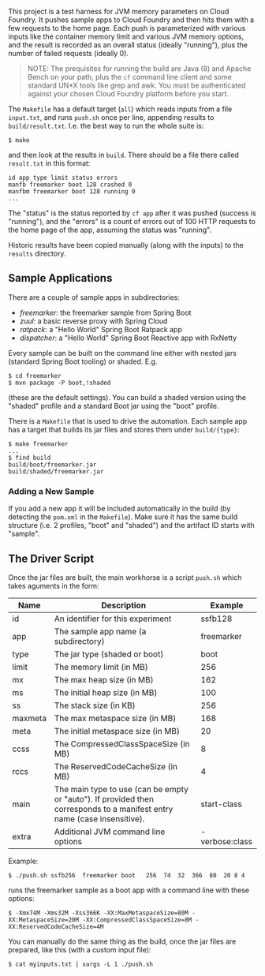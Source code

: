 This project is a test harness for JVM memory parameters on Cloud
Foundry. It pushes sample apps to Cloud Foundry and then hits them
with a few requests to the home page. Each push is parameterized with
various inputs like the container memory limit and various JVM memory
options, and the result is recorded as an overall status (ideally
"running"), plus the number of failed requests (ideally 0).

> NOTE: The prequisites for running the build are Java (8) and Apache
> Bench on your path, plus the `cf` command line client and some
> standard UN*X tools like grep and awk. You must be authenticated
> against your chosen Cloud Foundry platform before you start.

The `Makefile` has a default target (`all`) which reads inputs from a
file `input.txt`, and runs `push.sh` once per line, appending results
to `build/result.txt`. I.e. the best way to run the whole suite is:

```
$ make
```

and then look at the results in `build`. There should be a file there
called `result.txt` in this format:

```
id app type limit status errors
manfb freemarker boot 128 crashed 0
manfbm freemarker boot 128 running 0
...
```

The "status" is the status reported by `cf app` after it was pushed
(success is "running"), and the "errors" is a count of errors out of
100 HTTP requests to the home page of the app, assuming the status was
"running".

Historic results have been copied manually (along with the inputs) to
the `results` directory.

## Sample Applications

There are a couple of sample apps in subdirectories:

* *freemarker*: the freemarker sample from Spring Boot
* *zuul*: a basic reverse proxy with Spring Cloud
* *ratpack*: a "Hello World" Spring Boot Ratpack app
* *dispatcher*: a "Hello World" Spring Boot Reactive app with RxNetty

Every sample can be built on the command line either with nested jars
(standard Spring Boot tooling) or shaded. E.g.

```
$ cd freemarker
$ mvn package -P boot,!shaded
```

(these are the default settings). You can build a shaded version using
the "shaded" profile and a standard Boot jar using the "boot" profile.

There is a `Makefile` that is used to drive the automation. Each
sample app has a target that builds its jar files and stores them
under `build/{type}`:

```
$ make freemarker
...
$ find build
build/boot/freemarker.jar
build/shaded/freemarker.jar
```

### Adding a New Sample

If you add a new app it will be included automatically in the build
(by detecting the `pom.xml` in the `Makefile`). Make sure it has the
same build structure (i.e. 2 profiles, "boot" and "shaded") and the
artifact ID starts with "sample".

## The Driver Script

Once the jar files are built, the main workhorse is a script `push.sh`
which takes aguments in the form:

|Name   | Description | Example |
|-------|-------------|---------|
|id     |An identifier for this experiment       |ssfb128|
|app    |The sample app name (a subdirectory)    |freemarker |
|type   |The jar type (shaded or boot)           |boot   |
|limit  |The memory limit (in MB)                |256    |
|mx     |The max heap size (in MB)               |162    |
|ms     |The initial heap size (in MB)           |100    |
|ss     |The stack size (in KB)                  |256    |
|maxmeta|The max metaspace size (in MB)          |168    |
|meta   |The initial metaspace size (in MB)      |20     |
|ccss   |The CompressedClassSpaceSize (in MB)    |8      |
|rccs   |The ReservedCodeCacheSize (in MB)       |4      |
|main   |The main type to use (can be empty or "auto"). If provided then corresponds to a manifest entry name (case insensitive). |start-class |
|extra  |Additional JVM command line options     |-verbose:class |

Example:

```
$ ./push.sh ssfb256  freemarker boot   256  74  32  366  80  20 8 4
```

runs the freemarker sample as a boot app with a command line with these options:

```
$ -Xmx74M -Xms32M -Xss366K -XX:MaxMetaspaceSize=80M -XX:MetaspaceSize=20M -XX:CompressedClassSpaceSize=8M -XX:ReservedCodeCacheSize=4M
```

You can manually do the same thing as the build, once the jar files
are prepared, like this (with a custom input file):

```
$ cat myinputs.txt | xargs -L 1 ./push.sh
```

